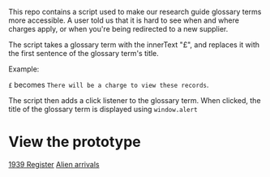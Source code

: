 This repo contains a script used to make our research guide glossary terms more accessible. A user told us that it is hard to see when and where charges apply, or when you're  being redirected to a   new  supplier.
 
The script takes a glossary term with the innerText "£", and replaces it with the first sentence of the glossary term's title.
 
Example:
 
 `£` becomes `There will be a charge to view these records`.
 
The script then adds a click listener to the glossary term. When clicked, the  title of the glossary term is displayed using `window.alert`

# View the prototype

[1939 Register](https://tna-glossary-expander.netlify.com/1939-register.html)
[Alien arrivals](https://tna-glossary-expander.netlify.com/alien-arrivals.html)
